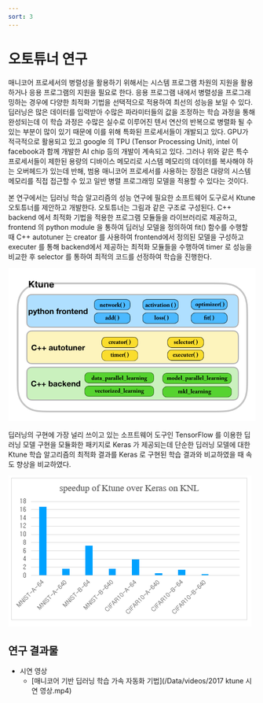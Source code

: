 ```yaml
---
sort: 3
---
```


# 오토튜너 연구

매니코어 프로세서의 병렬성을 활용하기 위해서는 시스템 프로그램 차원의 지원을 활용하거나 응용 프로그램의 지원을 필요로 한다. 응용 프로그램 내에서 병렬성을 프로그래밍하는 경우에 다양한 최적화 기법을 선택적으로 적용하여 최선의 성능을 보일 수 있다. 딥러닝은 많은 데이터를 입력받아 수많은 파라미터들의 값을 조정하는 학습 과정을 통해 완성되는데 이 학습 과정은 수많은 실수로 이루어진 텐서 연산의 반복으로 병렬화 될 수 있는 부분이 많이 있기 때문에 이를 위해 특화된 프로세서들이 개발되고 있다. GPU가 적극적으로 활용되고 있고 google 의 TPU (Tensor Processing Unit), intel 이 facebook과 함께 개발한 AI chip 등의 개발이 계속되고 있다. 그러나 위와 같은 특수 프로세서들이 제한된 용량의 디바이스 메모리로 시스템 메모리의 데이터를 복사해야 하는 오버헤드가 있는데 반해, 범용 매니코어 프로세서를 사용하는 장점은 대량의 시스템 메모리를 직접 접근할 수 있고 일반 병렬 프로그래밍 모델을 적용할 수 있다는 것이다.

본 연구에서는 딥러닝 학습 알고리즘의 성능 연구에 필요한 소프트웨어 도구로서 Ktune 오토튜너를 제안하고 개발한다. 오토튜너는 그림과 같은 구조로 구성된다. C++ backend 에서 최적화 기법을 적용한 프로그램 모듈들을 라이브러리로 제공하고, frontend 의 python module 을 통하여 딥러닝 모델을 정의하여 fit() 함수를 수행할 때 C++ autotuner 는 creator 를 사용하여 frontend에서 정의된 모델을 구성하고 executer 를 통해 backend에서 제공하는 최적화 모듈들을 수행하여 timer 로 성능을 비교한 후 selector 를 통하여 최적의 코드를 선정하여 학습을 진행한다.

![Fig1](/Data/images/04/04-03-01.png)

딥러닝의 구현에 가장 널리 쓰이고 있는 소프트웨어 도구인 TensorFlow 를 이용한 딥러닝 모델 구현을 모듈화한 패키지로 Keras 가 제공되는데 단순한 딥러닝 모델에 대한 Ktune 학습 알고리즘의 최적화 결과를 Keras 로 구현된 학습 결과와 비교하였을 때 속도 향상을 비교하였다.

![Fig2](/Data/images/04/04-03-02.png)

## 연구 결과물

* 시연 영상
  - [매니코어 기반 딥러닝 학습 가속 자동화 기법](/Data/videos/2017 ktune 시연 영상.mp4)
